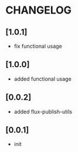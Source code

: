 # CHANGELOG

## [1.0.1]
* fix functional usage

## [1.0.0]
* added functional usage

## [0.0.2]
* added flux-publish-utils

## [0.0.1]
* init
